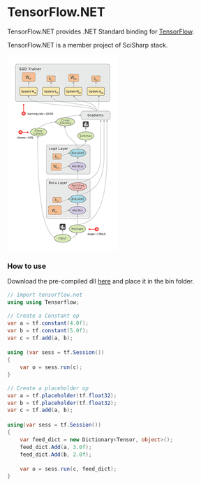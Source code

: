 # TensorFlow.NET
TensorFlow.NET provides .NET Standard binding for [TensorFlow](https://www.tensorflow.org/).


TensorFlow.NET is a member project of SciSharp stack.

![tensors_flowing](docs/assets/tensors_flowing.gif)

### How to use
Download the pre-compiled dll [here](tensorflowlib) and place it in the bin folder.

```cs
// import tensorflow.net
using using Tensorflow;
```

```cs
// Create a Constant op
var a = tf.constant(4.0f);
var b = tf.constant(5.0f);
var c = tf.add(a, b);

using (var sess = tf.Session())
{
    var o = sess.run(c);
}
```

```cs
// Create a placeholder op
var a = tf.placeholder(tf.float32);
var b = tf.placeholder(tf.float32);
var c = tf.add(a, b);

using(var sess = tf.Session())
{
    var feed_dict = new Dictionary<Tensor, object>();
    feed_dict.Add(a, 3.0f);
    feed_dict.Add(b, 2.0f);

    var o = sess.run(c, feed_dict);
}
```
